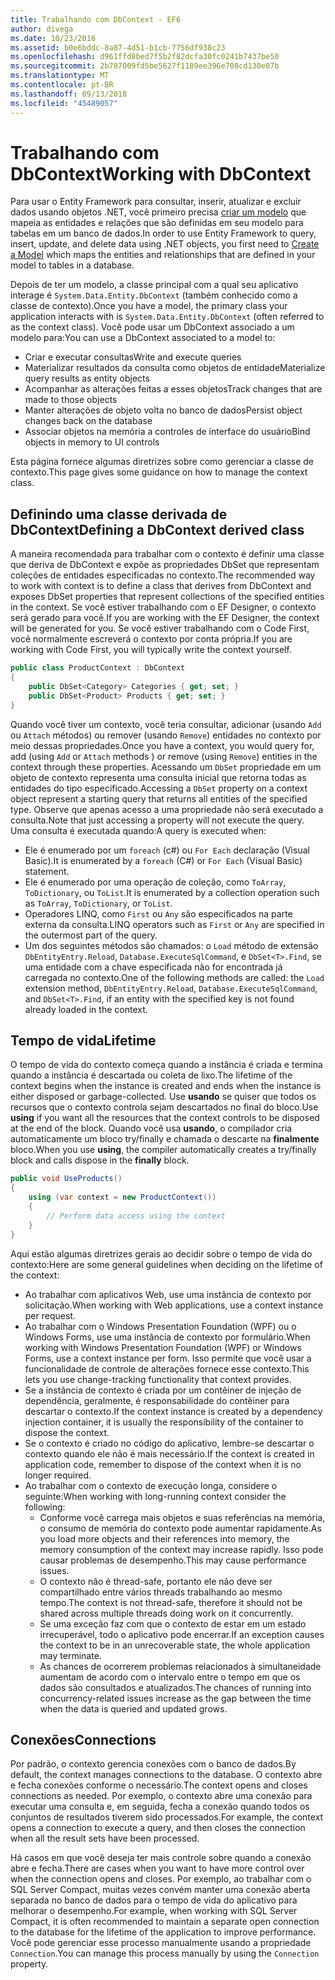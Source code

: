 ```yaml
---
title: Trabalhando com DbContext - EF6
author: divega
ms.date: 10/23/2016
ms.assetid: b0e6bddc-8a87-4d51-b1cb-7756df938c23
ms.openlocfilehash: d961ffd8bed7f5b2f82dcfa30fc0241b7437be50
ms.sourcegitcommit: 2b787009fd5be5627f1189ee396e708cd130e07b
ms.translationtype: MT
ms.contentlocale: pt-BR
ms.lasthandoff: 09/13/2018
ms.locfileid: "45489057"
---
```

# <a name="working-with-dbcontext"></a><span data-ttu-id="4a8a5-102">Trabalhando com DbContext</span><span class="sxs-lookup"><span data-stu-id="4a8a5-102">Working with DbContext</span></span>

<span data-ttu-id="4a8a5-103">Para usar o Entity Framework para consultar, inserir, atualizar e excluir dados usando objetos .NET, você primeiro precisa [criar um modelo](~/ef6/modeling/index.md) que mapeia as entidades e relações que são definidas em seu modelo para tabelas em um banco de dados.</span><span class="sxs-lookup"><span data-stu-id="4a8a5-103">In order to use Entity Framework to query, insert, update, and delete data using .NET objects, you first need to [Create a Model](~/ef6/modeling/index.md) which maps the entities and relationships that are defined in your model to tables in a database.</span></span>

<span data-ttu-id="4a8a5-104">Depois de ter um modelo, a classe principal com a qual seu aplicativo interage é `System.Data.Entity.DbContext` (também conhecido como a classe de contexto).</span><span class="sxs-lookup"><span data-stu-id="4a8a5-104">Once you have a model, the primary class your application interacts with is `System.Data.Entity.DbContext` (often referred to as the context class).</span></span> <span data-ttu-id="4a8a5-105">Você pode usar um DbContext associado a um modelo para:</span><span class="sxs-lookup"><span data-stu-id="4a8a5-105">You can use a DbContext associated to a model to:</span></span>
- <span data-ttu-id="4a8a5-106">Criar e executar consultas</span><span class="sxs-lookup"><span data-stu-id="4a8a5-106">Write and execute queries</span></span>   
- <span data-ttu-id="4a8a5-107">Materializar resultados da consulta como objetos de entidade</span><span class="sxs-lookup"><span data-stu-id="4a8a5-107">Materialize query results as entity objects</span></span>
- <span data-ttu-id="4a8a5-108">Acompanhar as alterações feitas a esses objetos</span><span class="sxs-lookup"><span data-stu-id="4a8a5-108">Track changes that are made to those objects</span></span>
- <span data-ttu-id="4a8a5-109">Manter alterações de objeto volta no banco de dados</span><span class="sxs-lookup"><span data-stu-id="4a8a5-109">Persist object changes back on the database</span></span>
- <span data-ttu-id="4a8a5-110">Associar objetos na memória a controles de interface do usuário</span><span class="sxs-lookup"><span data-stu-id="4a8a5-110">Bind objects in memory to UI controls</span></span>

<span data-ttu-id="4a8a5-111">Esta página fornece algumas diretrizes sobre como gerenciar a classe de contexto.</span><span class="sxs-lookup"><span data-stu-id="4a8a5-111">This page gives some guidance on how to manage the context class.</span></span>  

## <a name="defining-a-dbcontext-derived-class"></a><span data-ttu-id="4a8a5-112">Definindo uma classe derivada de DbContext</span><span class="sxs-lookup"><span data-stu-id="4a8a5-112">Defining a DbContext derived class</span></span>  

<span data-ttu-id="4a8a5-113">A maneira recomendada para trabalhar com o contexto é definir uma classe que deriva de DbContext e expõe as propriedades DbSet que representam coleções de entidades especificadas no contexto.</span><span class="sxs-lookup"><span data-stu-id="4a8a5-113">The recommended way to work with context is to define a class that derives from DbContext and exposes DbSet properties that represent collections of the specified entities in the context.</span></span> <span data-ttu-id="4a8a5-114">Se você estiver trabalhando com o EF Designer, o contexto será gerado para você.</span><span class="sxs-lookup"><span data-stu-id="4a8a5-114">If you are working with the EF Designer, the context will be generated for you.</span></span> <span data-ttu-id="4a8a5-115">Se você estiver trabalhando com o Code First, você normalmente escreverá o contexto por conta própria.</span><span class="sxs-lookup"><span data-stu-id="4a8a5-115">If you are working with Code First, you will typically write the context yourself.</span></span>  

``` csharp
public class ProductContext : DbContext
{
    public DbSet<Category> Categories { get; set; }
    public DbSet<Product> Products { get; set; }
}
```  

<span data-ttu-id="4a8a5-116">Quando você tiver um contexto, você teria consultar, adicionar (usando `Add` ou `Attach` métodos) ou remover (usando `Remove`) entidades no contexto por meio dessas propriedades.</span><span class="sxs-lookup"><span data-stu-id="4a8a5-116">Once you have a context, you would query for, add (using `Add` or `Attach` methods ) or remove (using `Remove`) entities in the context through these properties.</span></span> <span data-ttu-id="4a8a5-117">Acessando um `DbSet` propriedade em um objeto de contexto representa uma consulta inicial que retorna todas as entidades do tipo especificado.</span><span class="sxs-lookup"><span data-stu-id="4a8a5-117">Accessing a `DbSet` property on a context object represent a starting query that returns all entities of the specified type.</span></span> <span data-ttu-id="4a8a5-118">Observe que apenas acesso a uma propriedade não será executado a consulta.</span><span class="sxs-lookup"><span data-stu-id="4a8a5-118">Note that just accessing a property will not execute the query.</span></span> <span data-ttu-id="4a8a5-119">Uma consulta é executada quando:</span><span class="sxs-lookup"><span data-stu-id="4a8a5-119">A query is executed when:</span></span>  

- <span data-ttu-id="4a8a5-120">Ele é enumerado por um `foreach` (c#) ou `For Each` declaração (Visual Basic).</span><span class="sxs-lookup"><span data-stu-id="4a8a5-120">It is enumerated by a `foreach` (C#) or `For Each` (Visual Basic) statement.</span></span>  
- <span data-ttu-id="4a8a5-121">Ele é enumerado por uma operação de coleção, como `ToArray`, `ToDictionary`, ou `ToList`.</span><span class="sxs-lookup"><span data-stu-id="4a8a5-121">It is enumerated by a collection operation such as `ToArray`, `ToDictionary`, or `ToList`.</span></span>  
- <span data-ttu-id="4a8a5-122">Operadores LINQ, como `First` ou `Any` são especificados na parte externa da consulta.</span><span class="sxs-lookup"><span data-stu-id="4a8a5-122">LINQ operators such as `First` or `Any` are specified in the outermost part of the query.</span></span>  
- <span data-ttu-id="4a8a5-123">Um dos seguintes métodos são chamados: o `Load` método de extensão `DbEntityEntry.Reload`, `Database.ExecuteSqlCommand`, e `DbSet<T>.Find`, se uma entidade com a chave especificada não for encontrada já carregada no contexto.</span><span class="sxs-lookup"><span data-stu-id="4a8a5-123">One of the following methods are called: the `Load` extension method, `DbEntityEntry.Reload`,  `Database.ExecuteSqlCommand`, and `DbSet<T>.Find`, if an entity with the specified key is not found already loaded in the context.</span></span>  

## <a name="lifetime"></a><span data-ttu-id="4a8a5-124">Tempo de vida</span><span class="sxs-lookup"><span data-stu-id="4a8a5-124">Lifetime</span></span>  

<span data-ttu-id="4a8a5-125">O tempo de vida do contexto começa quando a instância é criada e termina quando a instância é descartada ou coleta de lixo.</span><span class="sxs-lookup"><span data-stu-id="4a8a5-125">The lifetime of the context begins when the instance is created and ends when the instance is either disposed or garbage-collected.</span></span> <span data-ttu-id="4a8a5-126">Use **usando** se quiser que todos os recursos que o contexto controla sejam descartados no final do bloco.</span><span class="sxs-lookup"><span data-stu-id="4a8a5-126">Use **using** if you want all the resources that the context controls to be disposed at the end of the block.</span></span> <span data-ttu-id="4a8a5-127">Quando você usa **usando**, o compilador cria automaticamente um bloco try/finally e chamada o descarte na **finalmente** bloco.</span><span class="sxs-lookup"><span data-stu-id="4a8a5-127">When you use **using**, the compiler automatically creates a try/finally block and calls dispose in the **finally** block.</span></span>  

``` csharp
public void UseProducts()
{
    using (var context = new ProductContext())
    {     
        // Perform data access using the context
    }
}
```  

<span data-ttu-id="4a8a5-128">Aqui estão algumas diretrizes gerais ao decidir sobre o tempo de vida do contexto:</span><span class="sxs-lookup"><span data-stu-id="4a8a5-128">Here are some general guidelines when deciding on the lifetime of the context:</span></span>  

- <span data-ttu-id="4a8a5-129">Ao trabalhar com aplicativos Web, use uma instância de contexto por solicitação.</span><span class="sxs-lookup"><span data-stu-id="4a8a5-129">When working with Web applications, use a context instance per request.</span></span>  
- <span data-ttu-id="4a8a5-130">Ao trabalhar com o Windows Presentation Foundation (WPF) ou o Windows Forms, use uma instância de contexto por formulário.</span><span class="sxs-lookup"><span data-stu-id="4a8a5-130">When working with Windows Presentation Foundation (WPF) or Windows Forms, use a context instance per form.</span></span> <span data-ttu-id="4a8a5-131">Isso permite que você usar a funcionalidade de controle de alterações fornece esse contexto.</span><span class="sxs-lookup"><span data-stu-id="4a8a5-131">This lets you use change-tracking functionality that context provides.</span></span>  
- <span data-ttu-id="4a8a5-132">Se a instância de contexto é criada por um contêiner de injeção de dependência, geralmente, é responsabilidade do contêiner para descartar o contexto.</span><span class="sxs-lookup"><span data-stu-id="4a8a5-132">If the context instance is created by a dependency injection container, it is usually the responsibility of the container to dispose the context.</span></span>
- <span data-ttu-id="4a8a5-133">Se o contexto é criado no código do aplicativo, lembre-se descartar o contexto quando ele não é mais necessário.</span><span class="sxs-lookup"><span data-stu-id="4a8a5-133">If the context is created in application code, remember to dispose of the context when it is no longer required.</span></span>  
- <span data-ttu-id="4a8a5-134">Ao trabalhar com o contexto de execução longa, considere o seguinte:</span><span class="sxs-lookup"><span data-stu-id="4a8a5-134">When working with long-running context consider the following:</span></span>  
    - <span data-ttu-id="4a8a5-135">Conforme você carrega mais objetos e suas referências na memória, o consumo de memória do contexto pode aumentar rapidamente.</span><span class="sxs-lookup"><span data-stu-id="4a8a5-135">As you load more objects and their references into memory, the memory consumption of the context may increase rapidly.</span></span> <span data-ttu-id="4a8a5-136">Isso pode causar problemas de desempenho.</span><span class="sxs-lookup"><span data-stu-id="4a8a5-136">This may cause performance issues.</span></span>  
    - <span data-ttu-id="4a8a5-137">O contexto não é thread-safe, portanto ele não deve ser compartilhado entre vários threads trabalhando ao mesmo tempo.</span><span class="sxs-lookup"><span data-stu-id="4a8a5-137">The context is not thread-safe, therefore it should not be shared across multiple threads doing work on it concurrently.</span></span>
    - <span data-ttu-id="4a8a5-138">Se uma exceção faz com que o contexto de estar em um estado irrecuperável, todo o aplicativo pode encerrar.</span><span class="sxs-lookup"><span data-stu-id="4a8a5-138">If an exception causes the context to be in an unrecoverable state, the whole application may terminate.</span></span>  
    - <span data-ttu-id="4a8a5-139">As chances de ocorrerem problemas relacionados à simultaneidade aumentam de acordo com o intervalo entre o tempo em que os dados são consultados e atualizados.</span><span class="sxs-lookup"><span data-stu-id="4a8a5-139">The chances of running into concurrency-related issues increase as the gap between the time when the data is queried and updated grows.</span></span>  

## <a name="connections"></a><span data-ttu-id="4a8a5-140">Conexões</span><span class="sxs-lookup"><span data-stu-id="4a8a5-140">Connections</span></span>  

<span data-ttu-id="4a8a5-141">Por padrão, o contexto gerencia conexões com o banco de dados.</span><span class="sxs-lookup"><span data-stu-id="4a8a5-141">By default, the context manages connections to the database.</span></span> <span data-ttu-id="4a8a5-142">O contexto abre e fecha conexões conforme o necessário.</span><span class="sxs-lookup"><span data-stu-id="4a8a5-142">The context opens and closes connections as needed.</span></span> <span data-ttu-id="4a8a5-143">Por exemplo, o contexto abre uma conexão para executar uma consulta e, em seguida, fecha a conexão quando todos os conjuntos de resultados tiverem sido processados.</span><span class="sxs-lookup"><span data-stu-id="4a8a5-143">For example, the context opens a connection to execute a query, and then closes the connection when all the result sets have been processed.</span></span>  

<span data-ttu-id="4a8a5-144">Há casos em que você deseja ter mais controle sobre quando a conexão abre e fecha.</span><span class="sxs-lookup"><span data-stu-id="4a8a5-144">There are cases when you want to have more control over when the connection opens and closes.</span></span> <span data-ttu-id="4a8a5-145">Por exemplo, ao trabalhar com o SQL Server Compact, muitas vezes convém manter uma conexão aberta separada no banco de dados para o tempo de vida do aplicativo para melhorar o desempenho.</span><span class="sxs-lookup"><span data-stu-id="4a8a5-145">For example, when working with SQL Server Compact, it is often recommended to maintain a separate open connection to the database for the lifetime of the application to improve performance.</span></span> <span data-ttu-id="4a8a5-146">Você pode gerenciar esse processo manualmente usando a propriedade `Connection`.</span><span class="sxs-lookup"><span data-stu-id="4a8a5-146">You can manage this process manually by using the `Connection` property.</span></span>  
